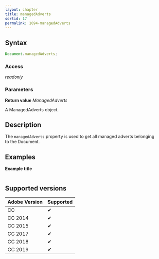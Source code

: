 ```yaml
---
layout: chapter
title: managedAdverts
sortid: 17
permalink: 1094-managedAdverts
---
```

## Syntax

```javascript
Document.managedAdverts;
```

### Access

*readonly*

### Parameters

**Return value** *ManagedAdverts*

A ManagedAdverts object.

## Description

The `managedAdverts` property is used to get all managed adverts belonging to the Document.

## Examples

**Example title**

```javascript
```

## Supported versions

| Adobe Version | Supported |
|---------------|---------|
| CC            | ✔       |
| CC 2014       | ✔       |
| CC 2015       | ✔       |
| CC 2017       | ✔       |
| CC 2018       | ✔       |
| CC 2019       | ✔       |